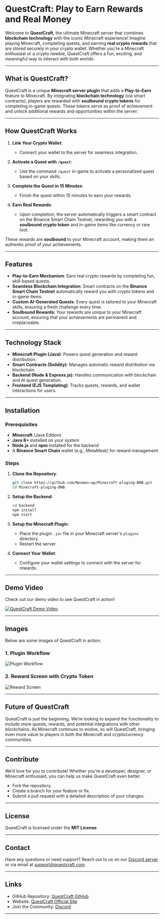 # QuestCraft: Play to Earn Rewards and Real Money 

Welcome to **QuestCraft**, the ultimate Minecraft server that combines **blockchain technology** with the iconic Minecraft experience! Imagine playing Minecraft, completing quests, and earning **real crypto rewards** that are stored securely in your crypto wallet. Whether you're a Minecraft enthusiast or a crypto newbie, QuestCraft offers a fun, exciting, and meaningful way to interact with both worlds.

---

## **What is QuestCraft?**

QuestCraft is a unique **Minecraft server plugin** that adds a **Play-to-Earn** feature to Minecraft. By integrating **blockchain technology** (via smart contracts), players are rewarded with **soulbound crypto tokens** for completing in-game quests. These tokens serve as proof of achievement and unlock additional rewards and opportunities within the server.

---

## **How QuestCraft Works**

1. **Link Your Crypto Wallet**:

   * Connect your wallet to the server for seamless integration.
2. **Activate a Quest with `/quest`**:

   * Use the command `/quest` in-game to activate a personalized quest based on your skills.
3. **Complete the Quest in 15 Minutes**:

   * Finish the quest within 15 minutes to earn your rewards.
4. **Earn Real Rewards**:

   * Upon completion, the server automatically triggers a smart contract on the Binance Smart Chain Testnet, rewarding you with a **soulbound crypto token** and in-game items like currency or rare loot.

These rewards are **soulbound** to your Minecraft account, making them an authentic proof of your achievements.

---

## **Features**

* **Play-to-Earn Mechanism**: Earn real crypto rewards by completing fun, skill-based quests.
* **Seamless Blockchain Integration**: Smart contracts on the **Binance Smart Chain Testnet** automatically reward you with crypto tokens and in-game items.
* **Custom AI-Generated Quests**: Every quest is tailored to your Minecraft skills, ensuring a fresh challenge every time.
* **Soulbound Rewards**: Your rewards are unique to your Minecraft account, ensuring that your achievements are permanent and irreplaceable.

---

## **Technology Stack**

* **Minecraft Plugin (Java)**: Powers quest generation and reward distribution.
* **Smart Contracts (Solidity)**: Manages automatic reward distribution via blockchain.
* **Backend (Node & Express.js)**: Handles communication with blockchain and AI quest generation.
* **Frontend (EJS Templating)**: Tracks quests, rewards, and wallet interactions for users.

---

## **Installation**

### Prerequisites

* **Minecraft** (Java Edition)
* **Java 8+** installed on your system
* **Node.js** and **npm** installed for the backend
* A **Binance Smart Chain** wallet (e.g., MetaMask) for reward management

### Steps

1. **Clone the Repository**:

   ```bash
   git clone https://github.com/Nouman-wp/Minecraft-pluging-BNB.git
   cd Minecraft-pluging-BNB
   ```

2. **Setup the Backend**:

   ```bash
   cd backend
   npm install
   npm start
   ```

3. **Setup the Minecraft Plugin**:

   * Place the plugin `.jar` file in your Minecraft server's `plugins` directory.
   * Restart the server.

4. **Connect Your Wallet**:

   * Configure your wallet settings to connect with the server for rewards.

---

## **Demo Video**

Check out our demo video to see QuestCraft in action!

[![QuestCraft Demo Video](https://img.youtube.com/vi/your_video_id/0.jpg)](https://www.youtube.com/watch?v=your_video_id)

---

## **Images**

Below are some images of QuestCraft in action:

### 1. Plugin Workflow

![Plugin Workflow](https://ik.imagekit.io/cf8zqioncl/Screenshot%202025-05-25%20082358.png?updatedAt=1748141700136)

### 2. Reward Screen with Crypto Token

![Reward Screen](https://ik.imagekit.io/cf8zqioncl/reward%20bnb?updatedAt=1748141540332)

---

## **Future of QuestCraft**

QuestCraft is just the beginning. We’re looking to expand the functionality to include more quests, rewards, and potential integrations with other blockchains. As Minecraft continues to evolve, so will QuestCraft, bringing even more value to players in both the Minecraft and cryptocurrency communities.

---

## **Contribute**

We’d love for you to contribute! Whether you’re a developer, designer, or Minecraft enthusiast, you can help us make QuestCraft even better.

* Fork the repository.
* Create a branch for your feature or fix.
* Submit a pull request with a detailed description of your changes.

---

## **License**

QuestCraft is licensed under the **MIT License**.

---

## **Contact**

Have any questions or need support? Reach out to us on our [Discord server](https://discord.gg/yourdiscordlink) or via email at [support@questcraft.com](mailto:support@questcraft.com).

---

## **Links**

* GitHub Repository: [QuestCraft GitHub](https://github.com/Nouman-wp/Minecraft-pluging-BNB)
* Website: [QuestCraft Official Site](https://www.questcraft.com)
* Join the Community: [Discord](https://discord.gg/yourdiscordlink)

---

